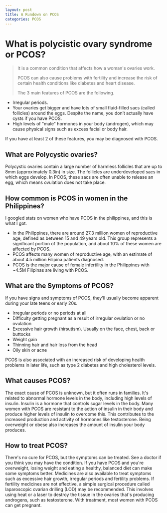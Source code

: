 ```yaml
---
layout: post
title: A Rundown on PCOS
categories: PCOS
---
```


# What is polycistic ovary syndrome or PCOS?

>It is a common condition that affects how a woman's ovaries work.
>
>PCOS can also cause problems with fertility and increase the risk of certain health conditions like diabetes and heart disease.
>
>The 3 main features of PCOS are the following.
>
- Irregular periods.
- Your ovaries get bigger and have lots of small fluid-filled sacs (called follicles) around the eggs. Despite the name, you don’t actually have cysts if you have PCOS.
- High levels of "male" hormones in your body (androgen), which may cause physical signs such as excess facial or body hair.

If you have at least 2 of these features, you may be diagnosed with PCOS.

## What are Polycystic ovaries?

Polycystic ovaries contain a large number of harmless follicles that are up to 8mm (approximately 0.3in) in size. 
The follicles are underdeveloped sacs in which eggs develop. In PCOS, these sacs are often unable to release an egg, which means ovulation does not take place.

## How common is PCOS in women in the Philippines?

I googled stats on women who have PCOS in the philippines, and this is what I got.

- In the Philippines, there are around 27.3 million women of reproductive age, defined as between 15 and 49 years old. This group represents a significant portion of the population, and about 10% of these women are affected by PCOS.
- PCOS affects many women of reproductive age, with an estimate of about 4.5 million Filipina patients diagnosed.
- PCOS is the major cause of female infertility in the Philippines with ~4.5M Filipinas are living with PCOS.

## What are the Symptoms of PCOS?

If you have signs and symptoms of PCOS, they'll usually become apparent during your late teens or early 20s.

- Irregular periods or no periods at all
- Difficulty getting pregnant as a result of irregular ovulation or no ovulation
- Excessive hair growth (hirsutism). Usually on the face, chest, back or buttocks
- Weight gain
- Thinning hair and hair loss from the head
- Oily skin or acne

PCOS is also associated with an increased risk of developing health problems in later life, such as type 2 diabetes and high cholesterol levels.

## What causes PCOS?

The exact cause of PCOS is unknown, but it often runs in families.
It's related to abnormal hormone levels in the body, including high levels of insulin.
Insulin is a hormone that controls sugar levels in the body.
Many women with PCOS are resistant to the action of insulin in their body and produce higher levels of insulin to overcome this.
This contributes to the increased production and activity of hormones like testosterone.
Being overweight or obese also increases the amount of insulin your body produces.

## How to treat PCOS?

There's no cure for PCOS, but the symptoms can be treated. See a doctor if you think you may have the condition.
If you have PCOS and you're overweight, losing weight and eating a healthy, balanced diet can make some symptoms better.
Medicines are also available to treat symptoms such as excessive hair growth, irregular periods and fertility problems.
If fertility medicines are not effective, a simple surgical procedure called laparoscopic ovarian drilling (LOD) may be recommended.
This involves using heat or a laser to destroy the tissue in the ovaries that's producing androgens, such as testosterone.
With treatment, most women with PCOS can get pregnant.

